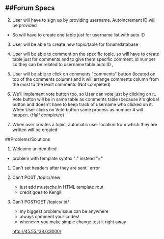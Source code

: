 
##Forum Specs
---

2. User will have to sign up by providing username. Autoincrement ID will be provided
 * So will have to create one table just for username list with auto ID

3. User will be able to create new topic/table for forum/database

4. User will be able to comment on the specific topic, so will have to create table just for comments and to give them specific comment_id number so they can be related to username table auto ID ,

5. User will be able to click on comments "comments" button (located on top of the comments column) and it will arrange comments column from the most to the least comments (Not completed)

6. We'll implement vote button too, so User can vote just by clicking on it. Vote button will be in same table as comments table (because it's global button and doesn't have to keep track of username who clicked on it. When User clicks on Vote button same process as number 4 will happen. (Half completed)

7. When user creates a topic, automatic user location from which they are written will be created


##Problems/Solutions

1. Welcome unidentified
  * problem with template syntax ":" instead "=" 

1. Can't set headers after they are sent.' error

2. Can't POST /topic//new
    * just add mustache in HTML template rout
    * credit goes to Kengil
3. Can't POST/GET /topics/:id/
    * my biggest problem/issue can be anywhere
    * always comment your codes!
    * whenever you make simple change test it right away

    http://45.55.138.6:3000/
